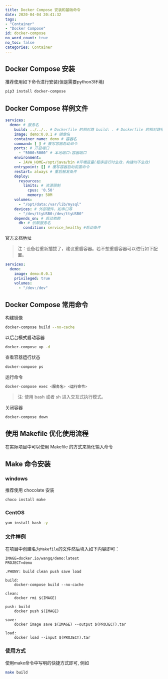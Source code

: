 ```yaml
---
title: Docker Compose 安装和基础命令
date: 2020-04-04 20:41:32
tags:
- "Container"
- "Docker Compose"
id: docker-compose
no_word_count: true
no_toc: false
categories: Container
---
```


## Docker Compose 安装

推荐使用如下命令进行安装(但是需要python3环境)

```bash
pip3 install docker-compose
```

## Docker Compose 样例文件

```yaml
services:
  demo: # 服务名
    build: ../../.. # Dockerfile 的相对路 build: . # Dockerfile 的相对路径
    image: demo:0.0.1 # 镜像名
    container_name: demo # 容器名
    command: [ ] # 覆写容器启动命令
    ports: # 开启端口
      - "5000:5000" # 本地端口:容器端口
    environment:
      - JAVA_HOME=/opt/java/bin #环境变量(程序运行时生效，构建时不生效)
    entrypoint: [] # 覆写容器启动前置命令
    restart: always # 重启触发条件
    deploy:
      resources:
        limits: # 资源限制
          cpus: '0.50'
          memory: 50M
    volumes:
      - "/opt/data:/var/lib/mysql"
    devices: # 外部硬件，如串口等
      - "/dev/ttyUSB0:/dev/ttyUSB0"
    depends_on: # 启动依赖
      db: # 依赖服务名
        condition: service_healthy #启动条件
```

[官方文档地址](https://docs.docker.com/compose/compose-file/)

> 注：设备若重新插拔了，建议重启容器。若不想重启容器可以进行如下配置。

```yaml
services:
  demo:
    image: demo:0.0.1
    privileged: true
    volumes:
      - "/dev:/dev"
```

## Docker Compose 常用命令

构建镜像
```bash
docker-compose build --no-cache
```

以后台模式启动容器
```bash
docker-compose up -d
```

查看容器运行状态
```bash
docker-compose ps
```

运行命令
```bash
docker-compose exec <服务名> <运行命令>
```

> 注: 使用 bash 或者 sh 进入交互式执行模式。

关闭容器
```
docker-compose down
```

## 使用 Makefile 优化使用流程

在实际项目中可以使用 Makefile 的方式来简化输入命令

## Make 命令安装

### windows

推荐使用 chocolate 安装

```bash
choco install make
```

### CentOS

```bash
yum install bash -y
```

### 文件样例

在项目中创建名为`Makefile`的文件然后填入如下内容即可：

```
IMAGE=docker.io/wangq/demo:latest
PROJECT=demo

.PHONY: build clean push save load

build:
	docker-compose build --no-cache

clean:
	docker rmi $(IMAGE)

push: build
	docker push $(IMAGE)

save:
	docker image save $(IMAGE) --output $(PROJECT).tar

load:
	docker load --input $(PROJECT).tar
```

### 使用方式

使用make命令中写明的快捷方式即可, 例如
```bash
make build
```
